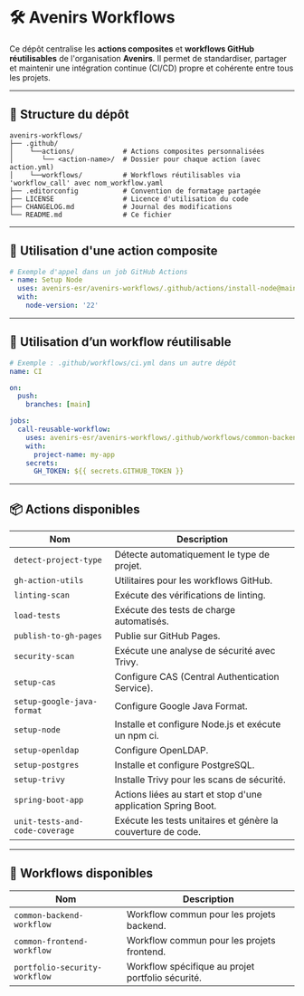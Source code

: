 # 🛠️ Avenirs Workflows

Ce dépôt centralise les **actions composites** et **workflows GitHub réutilisables** de l'organisation **Avenirs**.
Il permet de standardiser, partager et maintenir une intégration continue (CI/CD) propre et cohérente entre tous les projets.

---

## 📁 Structure du dépôt

```
avenirs-workflows/
├── .github/
│    └──actions/            # Actions composites personnalisées
│       └── <action-name>/  # Dossier pour chaque action (avec action.yml)
│    └──workflows/          # Workflows réutilisables via 'workflow_call' avec nom_workflow.yaml
├── .editorconfig           # Convention de formatage partagée
├── LICENSE                 # Licence d'utilisation du code
├── CHANGELOG.md            # Journal des modifications
└── README.md               # Ce fichier
```

---

## 🔁 Utilisation d'une action composite

```yaml
# Exemple d'appel dans un job GitHub Actions
- name: Setup Node
  uses: avenirs-esr/avenirs-workflows/.github/actions/install-node@main
  with:
    node-version: '22'
```

---

## 🔁 Utilisation d’un workflow réutilisable

```yaml
# Exemple : .github/workflows/ci.yml dans un autre dépôt
name: CI

on:
  push:
    branches: [main]

jobs:
  call-reusable-workflow:
    uses: avenirs-esr/avenirs-workflows/.github/workflows/common-backend-workflow.yaml@main
    with:
      project-name: my-app
    secrets:
      GH_TOKEN: ${{ secrets.GITHUB_TOKEN }}
```

---

## 📦 Actions disponibles

| Nom                            | Description                                                   |
|--------------------------------|---------------------------------------------------------------|
| `detect-project-type`          | Détecte automatiquement le type de projet.                    |
| `gh-action-utils`              | Utilitaires pour les workflows GitHub.                        |
| `linting-scan`                 | Exécute des vérifications de linting.                         |
| `load-tests`                   | Exécute des tests de charge automatisés.                      |
| `publish-to-gh-pages`          | Publie sur GitHub Pages.                                      |
| `security-scan`                | Exécute une analyse de sécurité avec Trivy.                   |
| `setup-cas`                    | Configure CAS (Central Authentication Service).               |
| `setup-google-java-format`     | Configure Google Java Format.                                 |
| `setup-node`                   | Installe et configure Node.js et exécute un npm ci.           |
| `setup-openldap`               | Configure OpenLDAP.                                           |
| `setup-postgres`               | Installe et configure PostgreSQL.                             |
| `setup-trivy`                  | Installe Trivy pour les scans de sécurité.                    |
| `spring-boot-app`              | Actions liées au start et stop d'une application Spring Boot. |
| `unit-tests-and-code-coverage` | Exécute les tests unitaires et génère la couverture de code.  |

---

## 🧩 Workflows disponibles

| Nom                           | Description                                       |
|-------------------------------|---------------------------------------------------|
| `common-backend-workflow`     | Workflow commun pour les projets backend.         |
| `common-frontend-workflow`    | Workflow commun pour les projets frontend.        |
| `portfolio-security-workflow` | Workflow spécifique au projet portfolio sécurité. |
